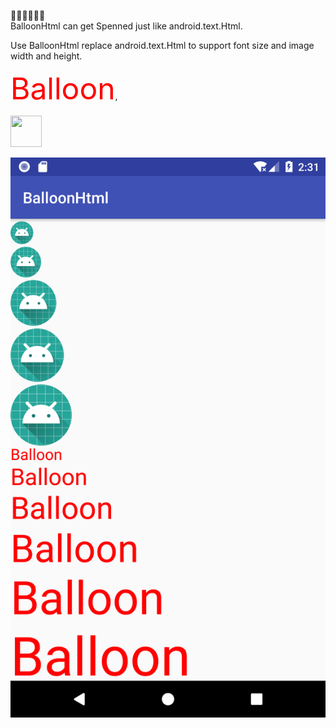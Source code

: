 🎈🎈🎈🎈🎈🎈  
BalloonHtml can get Spenned just like android.text.Html.

Use BalloonHtml replace android.text.Html to support font size and image width and height. 
 
<font color="red" size="10">Balloon</font>,  

<img src="ic_launcher.png" width="50" height="50"/>

![](./Screenshot_BalloonHtml.png)